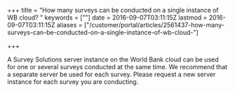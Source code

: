 +++
title = "How many surveys can be conducted on a single instance of WB cloud? "
keywords = [""]
date = 2016-09-07T03:11:15Z
lastmod = 2016-09-07T03:11:15Z
aliases = ["/customer/portal/articles/2561437-how-many-surveys-can-be-conducted-on-a-single-instance-of-wb-cloud-"]

+++

A Survey Solutions server instance on the World Bank cloud can be used
for one or several surveys conducted at the same time. We recommend that
a separate server be used for each survey. Please request a new server
instance for each survey you are conducting.
